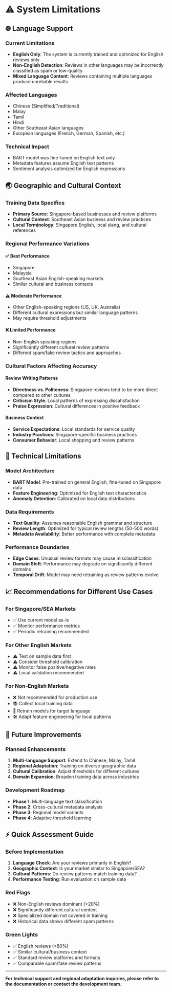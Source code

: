 # ⚠️ System Limitations

## 🌐 Language Support

### Current Limitations
- **English Only**: The system is currently trained and optimized for English reviews only
- **Non-English Detection**: Reviews in other languages may be incorrectly classified as spam or low-quality
- **Mixed Language Content**: Reviews containing multiple languages produce unreliable results

### Affected Languages
- Chinese (Simplified/Traditional)
- Malay
- Tamil
- Hindi
- Other Southeast Asian languages
- European languages (French, German, Spanish, etc.)

### Technical Impact
- BART model was fine-tuned on English text only
- Metadata features assume English text patterns
- Sentiment analysis optimized for English expressions

## 🌏 Geographic and Cultural Context

### Training Data Specifics
- **Primary Source**: Singapore-based businesses and review platforms
- **Cultural Context**: Southeast Asian business and review practices
- **Local Terminology**: Singapore English, local slang, and cultural references

### Regional Performance Variations

#### ✅ **Best Performance**
- Singapore
- Malaysia
- Southeast Asian English-speaking markets
- Similar cultural and business contexts

#### ⚠️ **Moderate Performance**
- Other English-speaking regions (US, UK, Australia)
- Different cultural expressions but similar language patterns
- May require threshold adjustments

#### ❌ **Limited Performance**
- Non-English speaking regions
- Significantly different cultural review patterns
- Different spam/fake review tactics and approaches

### Cultural Factors Affecting Accuracy

#### Review Writing Patterns
- **Directness vs. Politeness**: Singapore reviews tend to be more direct compared to other cultures
- **Criticism Style**: Local patterns of expressing dissatisfaction
- **Praise Expression**: Cultural differences in positive feedback

#### Business Context
- **Service Expectations**: Local standards for service quality
- **Industry Practices**: Singapore-specific business practices
- **Consumer Behavior**: Local shopping and review patterns

## 🔧 Technical Limitations

### Model Architecture
- **BART Model**: Pre-trained on general English, fine-tuned on Singapore data
- **Feature Engineering**: Optimized for English text characteristics
- **Anomaly Detection**: Calibrated on local data distributions

### Data Requirements
- **Text Quality**: Assumes reasonable English grammar and structure
- **Review Length**: Optimized for typical review lengths (50-500 words)
- **Metadata Availability**: Better performance with complete metadata

### Performance Boundaries
- **Edge Cases**: Unusual review formats may cause misclassification
- **Domain Shift**: Performance may degrade on significantly different domains
- **Temporal Drift**: Model may need retraining as review patterns evolve

## 📈 Recommendations for Different Use Cases

### For Singapore/SEA Markets
- ✅ Use current model as-is
- ✅ Monitor performance metrics
- ✅ Periodic retraining recommended

### For Other English Markets
- ⚠️ Test on sample data first
- ⚠️ Consider threshold calibration
- ⚠️ Monitor false positive/negative rates
- ⚠️ Local validation recommended

### For Non-English Markets
- ❌ Not recommended for production use
- 📚 Collect local training data
- 🔄 Retrain models for target language
- 🛠️ Adapt feature engineering for local patterns

## 🔮 Future Improvements

### Planned Enhancements
1. **Multi-language Support**: Extend to Chinese, Malay, Tamil
2. **Regional Adaptation**: Training on diverse geographic data
3. **Cultural Calibration**: Adjust thresholds for different cultures
4. **Domain Expansion**: Broaden training data across industries

### Development Roadmap
- **Phase 1**: Multi-language text classification
- **Phase 2**: Cross-cultural metadata analysis
- **Phase 3**: Regional model variants
- **Phase 4**: Adaptive threshold learning

## ⚡ Quick Assessment Guide

### Before Implementation
1. **Language Check**: Are your reviews primarily in English?
2. **Geographic Context**: Is your market similar to Singapore/SEA?
3. **Cultural Patterns**: Do review patterns match training data?
4. **Performance Testing**: Run evaluation on sample data

### Red Flags
- ❌ Non-English reviews dominant (>20%)
- ❌ Significantly different cultural context
- ❌ Specialized domain not covered in training
- ❌ Historical data shows different spam patterns

### Green Lights
- ✅ English reviews (>80%)
- ✅ Similar cultural/business context
- ✅ Standard review platforms and formats
- ✅ Comparable spam/fake review patterns

---

**For technical support and regional adaptation inquiries, please refer to the documentation or contact the development team.**
